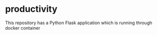 # productivity
This repository has a Python Flask application  which is running through docker container